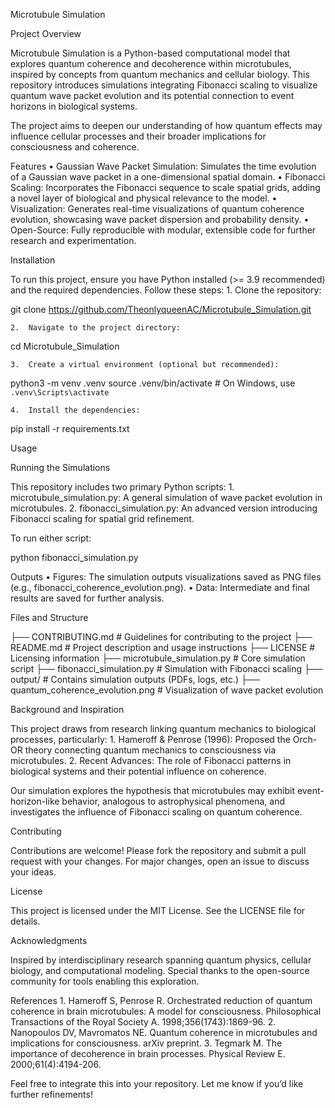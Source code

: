 
Microtubule Simulation

Project Overview

Microtubule Simulation is a Python-based computational model that explores quantum coherence and decoherence within microtubules, inspired by concepts from quantum mechanics and cellular biology. This repository introduces simulations integrating Fibonacci scaling to visualize quantum wave packet evolution and its potential connection to event horizons in biological systems.

The project aims to deepen our understanding of how quantum effects may influence cellular processes and their broader implications for consciousness and coherence.

Features
	•	Gaussian Wave Packet Simulation: Simulates the time evolution of a Gaussian wave packet in a one-dimensional spatial domain.
	•	Fibonacci Scaling: Incorporates the Fibonacci sequence to scale spatial grids, adding a novel layer of biological and physical relevance to the model.
	•	Visualization: Generates real-time visualizations of quantum coherence evolution, showcasing wave packet dispersion and probability density.
	•	Open-Source: Fully reproducible with modular, extensible code for further research and experimentation.

Installation

To run this project, ensure you have Python installed (>= 3.9 recommended) and the required dependencies. Follow these steps:
	1.	Clone the repository:

git clone https://github.com/TheonlyqueenAC/Microtubule_Simulation.git


	2.	Navigate to the project directory:

cd Microtubule_Simulation


	3.	Create a virtual environment (optional but recommended):

python3 -m venv .venv
source .venv/bin/activate   # On Windows, use `.venv\Scripts\activate`


	4.	Install the dependencies:

pip install -r requirements.txt

Usage

Running the Simulations

This repository includes two primary Python scripts:
	1.	microtubule_simulation.py: A general simulation of wave packet evolution in microtubules.
	2.	fibonacci_simulation.py: An advanced version introducing Fibonacci scaling for spatial grid refinement.

To run either script:

python fibonacci_simulation.py

Outputs
	•	Figures: The simulation outputs visualizations saved as PNG files (e.g., fibonacci_coherence_evolution.png).
	•	Data: Intermediate and final results are saved for further analysis.

Files and Structure

├── CONTRIBUTING.md         # Guidelines for contributing to the project
├── README.md               # Project description and usage instructions
├── LICENSE                 # Licensing information
├── microtubule_simulation.py # Core simulation script
├── fibonacci_simulation.py  # Simulation with Fibonacci scaling
├── output/                 # Contains simulation outputs (PDFs, logs, etc.)
├── quantum_coherence_evolution.png # Visualization of wave packet evolution

Background and Inspiration

This project draws from research linking quantum mechanics to biological processes, particularly:
	1.	Hameroff & Penrose (1996): Proposed the Orch-OR theory connecting quantum mechanics to consciousness via microtubules.
	2.	Recent Advances: The role of Fibonacci patterns in biological systems and their potential influence on coherence.

Our simulation explores the hypothesis that microtubules may exhibit event-horizon-like behavior, analogous to astrophysical phenomena, and investigates the influence of Fibonacci scaling on quantum coherence.

Contributing

Contributions are welcome! Please fork the repository and submit a pull request with your changes. For major changes, open an issue to discuss your ideas.

License

This project is licensed under the MIT License. See the LICENSE file for details.

Acknowledgments

Inspired by interdisciplinary research spanning quantum physics, cellular biology, and computational modeling. Special thanks to the open-source community for tools enabling this exploration.

References
	1.	Hameroff S, Penrose R. Orchestrated reduction of quantum coherence in brain microtubules: A model for consciousness. Philosophical Transactions of the Royal Society A. 1998;356(1743):1869-96.
	2.	Nanopoulos DV, Mavromatos NE. Quantum coherence in microtubules and implications for consciousness. arXiv preprint.
	3.	Tegmark M. The importance of decoherence in brain processes. Physical Review E. 2000;61(4):4194-206.

Feel free to integrate this into your repository. Let me know if you’d like further refinements!



